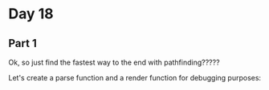 # Day 18

## Part 1

Ok, so just find the fastest way to the end with pathfinding?????

Let's create a parse function and a render function for debugging purposes:



